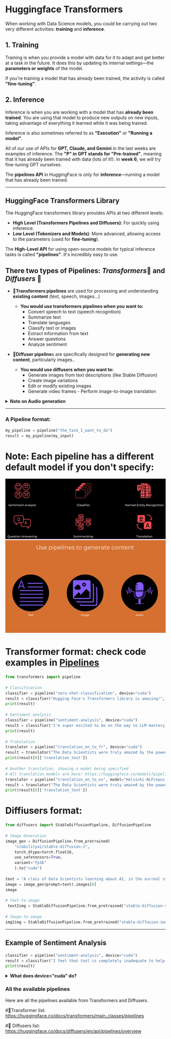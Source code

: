 # Huggingface Transformers

When working with Data Science models, you could be carrying out two very different activities: **training** and **inference**.

## 1. Training
Training is when you provide a model with data for it to adapt and get better at a task in the future. It does this by updating its internal settings—the **parameters or weights** of the model. 

If you're training a model that has already been trained, the activity is called **"fine-tuning"**.

## 2. Inference
Inference is when you are working with a model that has **already been trained**. You are using that model to produce new outputs on new inputs, taking advantage of everything it learned while it was being trained. 

Inference is also sometimes referred to as **"Execution"** or **"Running a model"**.

All of our use of APIs for **GPT, Claude, and Gemini** in the last weeks are examples of inference. The **"P" in GPT stands for "Pre-trained"**, meaning that it has already been trained with data (lots of it!). In **week 6**, we will try fine-tuning GPT ourselves.

The **pipelines API** in HuggingFace is only for **inference**—running a model that has already been trained.

---

## HuggingFace Transformers Library

The HuggingFace transformers library provides APIs at two different levels:

- **High Level (Transformers Pipelines and Diffusers)**: For quickly using inference.
- **Low Level (Tokenizers and Models)**: More advanced, allowing access to the parameters (used for **fine-tuning**).

The **High-Level API** for using open-source models for typical inference tasks is called **"pipelines"**. It's incredibly easy to use.

## There two types of Pipelines: *Transformers*🤖 and *Diffusers* 🧠

- 🤖**Transformers pipelines** are used for processing and understanding **existing content** (text, speech, images...)
   - **You would use transformers pipelines when you want to:**
      	-  Convert speech to text (speech recognition)
      	-  Summarize text
      	-  Translate languages
      	-  Classify text or images
      	-  Extract information from text
      	-  Answer questions
      	-  Analyze sentiment

- 🧠**Diffuser pipeline**s are specifically designed for **generating new content**, particularly images..
   - **You would use diffusers when you want to:**
      	-  Generate images from text descriptions (like Stable Diffusion)
      	-  Create image variations
      	-  Edit or modify existing images
      	-  Generate video frames
         -  Perform image-to-image translation

<details><summary><strong>Note on Audio generation</strong></summary>
   
### Audio Generation: Transformers vs. Diffusers
   
   Audio generation can actually be found in both libraries, but they handle different types of audio generation approaches:
   
   ## 1. Transformers:
   - Handles audio generation through models like **MusicGen, Bark, and AudioLDM**.
   - Typically uses **transformer-based architectures**.
   - Good for tasks like **text-to-speech, music generation from text descriptions**.
   
   ### Example:
   ```python
   from transformers import pipeline
   
   # Using MusicGen
   music_generator = pipeline("text-to-audio", "facebook/musicgen-small")
   music = music_generator("An electronic dance song with a strong beat")
   
   # Using Bark for text-to-speech
   speech_generator = pipeline("text-to-speech", "suno/bark-small")
   speech = speech_generator("Hello, how are you?")
   ```
   
   ---
   
   ## 2. Diffusers:
   - Handles audio generation through **diffusion-based models**.
   - Specializes in models that use the **diffusion process** (gradually denoising random noise).
   - Examples include **AudioLDM2, Dance Diffusion**.
   
   ### Example:
   ```python
   from diffusers import AudioLDM2Pipeline
   import torch
   
   pipe = AudioLDM2Pipeline.from_pretrained("cvssp/audioldm2", torch_dtype=torch.float16)
   audio = pipe("a dog barking in a park").audio[0]
   ```
   
   ---
   
   ## Key Differences:
   - **Transformers** use **sequence modeling and attention mechanisms**.
   - **Diffusers** use the **diffusion process** (gradually removing noise).
   
   For most general audio generation tasks, the **Transformers library** might be more commonly used since it includes popular models like **MusicGen and Bark**. However, if you're specifically interested in **diffusion-based audio generation**, you'd want to use **Diffusers**.
</details>

---
### A Pipeline format:

```python
my_pipeline = pipeline("the_task_I_want_to_do")
result = my_pipeline(my_input)
```

# **Note:** Each pipeline has a different **default model** if you don't specify:

![Pipelines](https://github.com/luismcapriles/llm_engineering_course/blob/main/notes/W3/HF_pipelines.png)
![Diffusers](https://github.com/luismcapriles/llm_engineering_course/blob/main/notes/W3/HF_diffusers.png)

# Transformer format: check code examples in [Pipelines](https://github.com/luismcapriles/llm_engineering_course/blob/main/notes/code_examples/W3_HW_Pipelines.ipynb)
```python
from transformers import pipeline

# Classification
classifier = pipeline("zero-shot-classification", device="cuda")
result = classifier("Hugging Face's Transformers library is amazing!", candidate_labels=["technology", "sports", "politics"])
print(result)

# Sentiment analysis
classifier = pipeline("sentiment-analysis", device="cuda")
result = classifier("I'm super excited to be on the way to LLM mastery!")
print(result)

# Translation
translator = pipeline("translation_en_to_fr", device="cuda")
result = translator("The Data Scientists were truly amazed by the power and simplicity of the HuggingFace pipeline API.")
print(result[0]['translation_text'])

# Another translation, showing a model being specified
# All translation models are here: https://huggingface.co/models?pipeline_tag=translation&sort=trending
translator = pipeline("translation_en_to_es", model="Helsinki-NLP/opus-mt-en-es", device="cuda")
result = translator("The Data Scientists were truly amazed by the power and simplicity of the HuggingFace pipeline API.")
print(result[0]['translation_text'])

```
# Diffiusers format:
```python
from diffusers import StableDiffusionPipeline, DiffusionPipeline 

# Image Generation
image_gen = DiffusionPipeline.from_pretrained(
    "stabilityai/stable-diffusion-2",
    torch_dtype=torch.float16,
    use_safetensors=True,
    variant="fp16"
    ).to("cuda")

text = "A class of Data Scientists learning about AI, in the surreal style of Salvador Dali"
image = image_gen(prompt=text).images[0]
image

# Text-to-image
 text2img = StableDiffusionPipeline.from_pretrained("stable-diffusion-v1-5") 

# Image-to-image 
img2img = StableDiffusionPipeline.from_pretrained("stable-diffusion-image-variation")
```

---

## Example of Sentiment Analysis

```python
classifier = pipeline("sentiment-analysis", device="cuda")
result = classifier("I feel that tool is completely inadequate to help us. ")
print(result)
```
<details>
<summary><strong>What does device="cuda" do?</strong></summary>

In this code, `device="cuda"` specifies that the text generation pipeline should run on an **NVIDIA GPU (Graphics Processing Unit)** rather than the CPU. **CUDA (Compute Unified Device Architecture)** is NVIDIA's parallel computing platform and programming model.

### Benefits of using CUDA:
1. The model and its computations will be performed on the **GPU** rather than the CPU.
2. This typically results in **much faster processing**, especially for large language models.
3. **Requirements:**
   - An **NVIDIA GPU** installed in your system.
   - **CUDA toolkit** installed.
   - **PyTorch installed with CUDA support**.
     - *Note:* Your PyTorch version must match your CUDA version. For example, if you have CUDA 11.8: Download and Install Pytorch as this
     ![Pytorch](https://github.com/luismcapriles/llm_engineering_course/blob/main/notes/W3/pytorch.PNG)

### If you don't have a CUDA-capable GPU:
- **Remove** the `device` parameter entirely (it will default to **CPU**).
- Or explicitly use `device="cpu"`.

### Checking if CUDA is available:
To check if your system has CUDA support, run:

```python
import torch
print(torch.cuda.is_available())
```
</details>

### All the available pipelines
Here are all the pipelines available from Transformers and Diffusers.

#🤖Transformer list:
https://huggingface.co/docs/transformers/main_classes/pipelines

#🧠 Diffusers list:
https://huggingface.co/docs/diffusers/en/api/pipelines/overview
